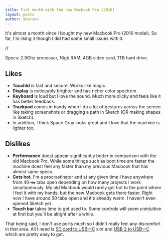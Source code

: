 ```yaml
---
title: Fist month with the new Macbook Pro (2016)
layout: posts
author: Sherzod
---
```


It's almost a month since I bought my new Macbook Pro (2016 model). So far, I'm liking it though I did had some small issues with it.

// <photo of the laptop>

Specs: 2.9Ghz processor, 16gb RAM, 4GB video card,  1TB hard drive.

## Likes
- **TouchId** is fast and secure. Works like magic.
- **Display** is noticeably brighter and has richer color spectrum.
- **Keyboard** is loud but I love the sound. Much more clicky and feels like it has better feedback.
- **Trackpad** comes in handy when I do a lot of gestures across the screen like taking screenshots or dragging a path in Sketch (OR making shapes in Sketch).
- In addition, I think Space Gray looks great and I love that the machine is lighter too.

## Dislikes

- **Performance** doest appear significantly better in comparison with the old Macbook Pro. While some things such as boot time are faster the machine doest feel any faster than my previous Macbook that has almost same specs.
- **Gets hot**. I'm a procrastinator and at any given time I have anywhere from 40-**∞** tabs open depending on how many projects I work simultaneously. My old Macbook would rarely get hot to the point where I feel it with my hands, but the new Macbook gets there faster. Right now I have around 50 tabs open and it's already warm. I haven't even opened Sketch yet.
- **Touch bar** takes time to get used to. Some controls will seem unintuitive at first but you'll be alright after a while.

That being said, I don't use ports much so I didn't really feel any discomfort in that area. All I need is [SD card to USB—C](link) slot and [USB 3 to USB—C](link) which are pretty easy to get.
